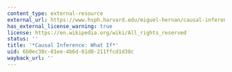 ```yaml
---
content_type: external-resource
external_url: https://www.hsph.harvard.edu/miguel-hernan/causal-inference-book/
has_external_license_warning: true
license: https://en.wikipedia.org/wiki/All_rights_reserved
status: ''
title: '*Causal Inference: What If*'
uid: 6b0ec38c-01ee-4b6d-81d0-211ffcd1d38c
wayback_url: ''
---
```

